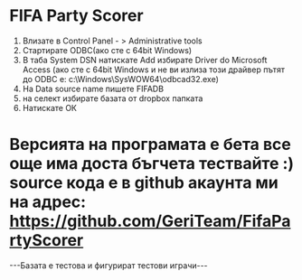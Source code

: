 FIFA Party Scorer
===============
1. Влизате в Control Panel - > Administrative tools
2. Стартирате ODBC(ако сте с 64bit Windows)
3. В таба System DSN натискате Add избирате Driver do Microsoft Access
(ако сте с 64bit Windows и не ви излиза този драйвер пътят до ODBC e: c:\Windows\SysWOW64\odbcad32.exe)
4. На Data source name пишете FIFADB
5. на селект избирате базата от dropbox папката
6. Натискате ОК 

Версията на програмата е бета все още има доста бъгчета
тествайте :)
source кода е в github акаунта ми на адрес:
https://github.com/GeriTeam/FifaPartyScorer
===============
---Базата е тестова и фигурират тестови играчи---


